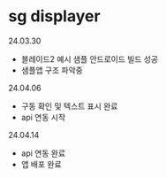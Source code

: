 # sg displayer

24.03.30  
- 블레이드2 예시 샘플 안드로이드 빌드 성공
- 샘플앱 구조 파악중


24.04.06
- 구동 확인 및 텍스트 표시 완료
- api 연동  시작


24.04.14
- api 연동 완료
- 앱 배포 완료

